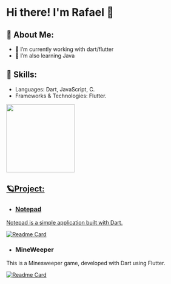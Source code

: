 # Hi there! I'm Rafael 👋

## 💨 About Me:
- 🔭 I’m currently working with dart/flutter
- 🌱 I’m also learning Java

## 🔧 Skills: 
- Languages: Dart, JavaScript, C.
- Frameworks & Technologies: Flutter.

<div>
<a href="https://github.com/NakyR19">
<img loading="lazy" height="180em" src="https://github-readme-stats.vercel.app/api/top-langs/?username=NakyR19&layout=compact&langs_count=7&theme=dracula"/>
</div>
  
## 🪐Project:
- ### Notepad
Notepad is a simple application built with Dart.

[![Readme Card](https://github-readme-stats.vercel.app/api/pin/?username=NakyR19&repo=notepad&theme=transparent&title_color=e6e6e6&text_color=e6e6e6&icon_color=eb233b&border_color=e6e6e6)](https://github.com/NakyR19/notepad)

- ### MineWeeper
This is a Minesweeper game, developed with Dart using Flutter.

[![Readme Card](https://github-readme-stats.vercel.app/api/pin/?username=NakyR19&repo=mineweeper&theme=transparent&title_color=e6e6e6&text_color=e6e6e6&icon_color=eb233b&border_color=e6e6e6)](https://github.com/NakyR19/mineweeper)

